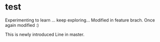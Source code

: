 # test
Experimenting to learn ... keep exploring...
Modified in feature brach. Once again modified :)

This is newly introduced Line in master.
